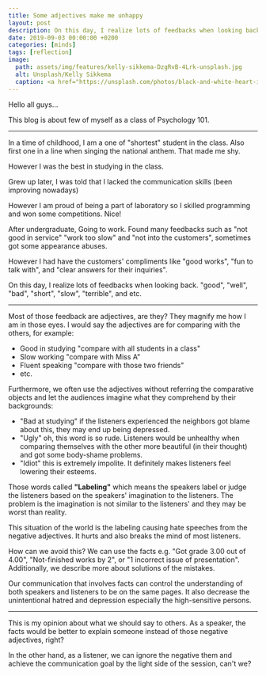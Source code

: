 ```yaml
---
title: Some adjectives make me unhappy
layout: post
description: On this day, I realize lots of feedbacks when looking back. 
date: 2019-09-03 00:00:00 +0200
categories: [minds]
tags: [reflection]
image: 
  path: assets/img/features/kelly-sikkema-DzgRvB-4Lrk-unsplash.jpg
  alt: Unsplash/Kelly Sikkema
  caption: <a href="https://unsplash.com/photos/black-and-white-heart-illustration-DzgRvB-4Lrk">Unsplash/Kelly Sikkema</a>
---
```


Hello all guys…

This blog is about few of myself as a class of Psychology 101.

---

In a time of childhood, I am a one of "shortest" student in the class. Also first one in a line when singing the national anthem. That made me shy.

However I was the best in studying in the class.

Grew up later, I was told that I lacked the communication skills (been improving nowadays)

However I am proud of being a part of laboratory so I skilled programming and won some competitions. Nice!

After undergraduate, Going to work. Found many feedbacks such as "not good in service" "work too slow" and "not into the customers", sometimes got some appearance abuses.

However I had have the customers' compliments like "good works", "fun to talk with", and "clear answers for their inquiries".

On this day, I realize lots of feedbacks when looking back. "good", "well", "bad", "short", "slow", "terrible", and etc.

---

Most of those feedback are adjectives, are they? They magnify me how I am in those eyes. I would say the adjectives are for comparing with the others, for example:

- Good in studying "compare with all students in a class"
- Slow working "compare with Miss A"
- Fluent speaking "compare with those two friends"
- etc.

Furthermore, we often use the adjectives without referring the comparative objects and let the audiences imagine what they comprehend by their backgrounds:

- "Bad at studying" if the listeners experienced the neighbors got blame about this, they may end up being depressed.
- "Ugly" oh, this word is so rude. Listeners would be unhealthy when comparing themselves with the other more beautiful (in their thought) and got some body-shame problems.
- "Idiot" this is extremely impolite. It definitely makes listeners feel lowering their esteems.

Those words called **"Labeling"** which means the speakers label or judge the listeners based on the speakers' imagination to the listeners. The problem is the imagination is not similar to the listeners' and they may be worst than reality.

This situation of the world is the labeling causing hate speeches from the negative adjectives. It hurts and also breaks the mind of most listeners.

How can we avoid this? We can use the facts e.g. "Got grade 3.00 out of 4.00", "Not-finished works by 2", or "1 incorrect issue of presentation". Additionally, we describe more about solutions of the mistakes.

Our communication that involves facts can control the understanding of both speakers and listeners to be on the same pages. It also decrease the unintentional hatred and depression especially the high-sensitive persons.

---

This is my opinion about what we should say to others. As a speaker, the facts would be better to explain someone instead of those negative adjectives, right?

In the other hand, as a listener, we can ignore the negative them and achieve the communication goal by the light side of the session, can't we?
